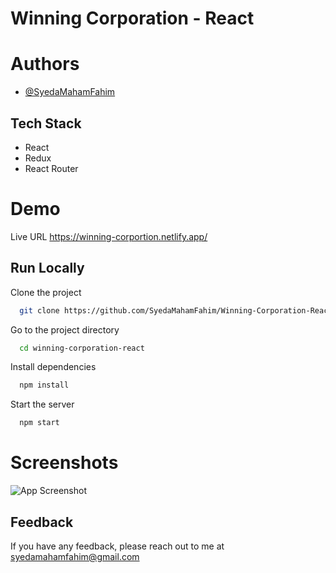 
# Winning Corporation - React








# Authors

- [@SyedaMahamFahim](https://github.com/SyedaMahamFahim/)

## Tech Stack
- React
- Redux
- React Router





# Demo

Live URL
https://winning-corportion.netlify.app/

## Run Locally

Clone the project

```bash
  git clone https://github.com/SyedaMahamFahim/Winning-Corporation-React.git
```

Go to the project directory

```bash
  cd winning-corporation-react
```

Install dependencies

```bash
  npm install
```

Start the server

```bash
  npm start
```
# Screenshots

![App Screenshot](https://user-images.githubusercontent.com/79671325/189240340-a472a09d-1d83-4837-9151-63c9ec83216b.png)



## Feedback

If you have any feedback, please reach out to me at syedamahamfahim@gmail.com

